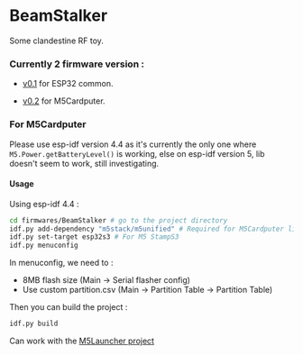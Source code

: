# BeamStalker
Some clandestine RF toy.

### Currently 2 firmware version :

- [v0.1](https://github.com/Retr0Kr0dy/BeamStalker/tree/v0.1) for ESP32 common.

- [v0.2](https://github.com/Retr0Kr0dy/BeamStalker/tree/v0.2) for M5Cardputer.


### For M5Cardputer

Please use esp-idf version 4.4 as it's currently the only one where `M5.Power.getBatteryLevel()` is working, else on esp-idf version 5, lib doesn't seem to work, still investigating.

#### Usage

Using esp-idf 4.4 :

```sh
cd firmwares/BeamStalker # go to the project directory
idf.py add-dependency "m5stack/m5unified" # Required for M5Cardputer lib
idf.py set-target esp32s3 # For M5 StampS3
idf.py menuconfig
```

In menuconfig, we need to :

- 8MB flash size (Main -> Serial flasher config)
- Use custom partition.csv (Main -> Partition Table -> Partition Table)

Then you can build the project : 

```sh
idf.py build
```

Can work with the [M5Launcher project](https://github.com/bmorcelli/M5Stick-Launcher)

